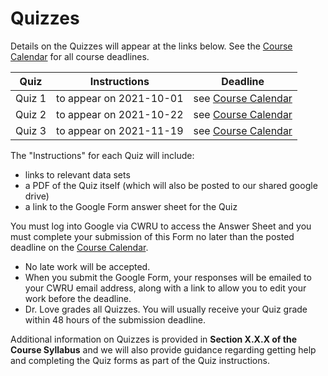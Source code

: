 # Quizzes

Details on the Quizzes will appear at the links below. See the [Course Calendar](https://thomaselove.github.io/431/calendar.html) for all course deadlines.

Quiz | Instructions | Deadline
:---: | :---: | :---:
Quiz 1 | to appear on 2021-10-01 | see [Course Calendar](https://thomaselove.github.io/431/calendar.html)
Quiz 2 | to appear on 2021-10-22 | see [Course Calendar](https://thomaselove.github.io/431/calendar.html)
Quiz 3 | to appear on 2021-11-19 | see [Course Calendar](https://thomaselove.github.io/431/calendar.html)

The "Instructions" for each Quiz will include:

- links to relevant data sets
- a PDF of the Quiz itself (which will also be posted to our shared google drive)
- a link to the Google Form answer sheet for the Quiz

You must log into Google via CWRU to access the Answer Sheet and you must complete your submission of this Form no later than the posted deadline on the [Course Calendar](https://thomaselove.github.io/431/calendar.html). 

- No late work will be accepted. 
- When you submit the Google Form, your responses will be emailed to your CWRU email address, along with a link to allow you to edit your work before the deadline.
- Dr. Love grades all Quizzes. You will usually receive your Quiz grade within 48 hours of the submission deadline.

Additional information on Quizzes is provided in **Section X.X.X of the Course Syllabus** and we will also provide guidance regarding getting help and completing the Quiz forms as part of the Quiz instructions.

